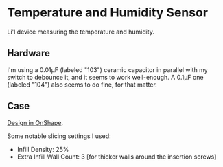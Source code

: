 # Temperature and Humidity Sensor

Li'l device measuring the temperature and humidity.

## Hardware

I'm using a 0.01µF (labeled "103") ceramic capacitor in parallel with my switch
to debounce it, and it seems to work well-enough. A 0.1µF one (labeled "104")
also seems to do fine, for that matter.

## Case

[Design in OnShape](https://cad.onshape.com/documents/e987645894743680e4f71a9c/w/7ab77c4f7e5b5df48522bfbd/e/d8782f551b3195f70bd8c6d7).

Some notable slicing settings I used:

* Infill Density: 25%
* Extra Infill Wall Count: 3 [for thicker walls around the insertion screws]
